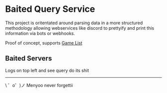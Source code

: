 Baited Query Service
=================
This project is oritentated around parsing data in a more structured methodology allowing webservices
like discord to prettyify and print this information via bots or webhooks.

Proof of concept, supports [Game List](https://github.com/sonicsnes/node-gamedig#games-list)

Baited Servers
------------

Logs on top left and see query do its shit

-------------------

\ ゜o゜)ノ Menyoo never forgettii
